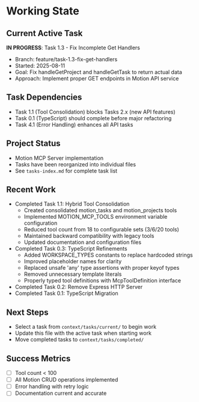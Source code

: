 # Working State

## Current Active Task
**IN PROGRESS**: Task 1.3 - Fix Incomplete Get Handlers
- Branch: feature/task-1.3-fix-get-handlers
- Started: 2025-08-11
- Goal: Fix handleGetProject and handleGetTask to return actual data
- Approach: Implement proper GET endpoints in Motion API service

## Task Dependencies
- Task 1.1 (Tool Consolidation) blocks Tasks 2.x (new API features)
- Task 0.1 (TypeScript) should complete before major refactoring
- Task 4.1 (Error Handling) enhances all API tasks

## Project Status
- Motion MCP Server implementation
- Tasks have been reorganized into individual files
- See `tasks-index.md` for complete task list

## Recent Work
- Completed Task 1.1: Hybrid Tool Consolidation
  - Created consolidated motion_tasks and motion_projects tools
  - Implemented MOTION_MCP_TOOLS environment variable configuration
  - Reduced tool count from 18 to configurable sets (3/6/20 tools)
  - Maintained backward compatibility with legacy tools
  - Updated documentation and configuration files
- Completed Task 0.3: TypeScript Refinements
  - Added WORKSPACE_TYPES constants to replace hardcoded strings
  - Improved placeholder names for clarity
  - Replaced unsafe 'any' type assertions with proper keyof types
  - Removed unnecessary template literals
  - Properly typed tool definitions with McpToolDefinition interface
- Completed Task 0.2: Remove Express HTTP Server
- Completed Task 0.1: TypeScript Migration

## Next Steps
- Select a task from `context/tasks/current/` to begin work
- Update this file with the active task when starting work
- Move completed tasks to `context/tasks/completed/`

## Success Metrics
- [ ] Tool count < 100
- [ ] All Motion CRUD operations implemented
- [ ] Error handling with retry logic
- [ ] Documentation current and accurate